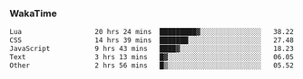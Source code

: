 ### WakaTime

<!--START_SECTION:waka-->

```txt
Lua                  20 hrs 24 mins  █████████▓░░░░░░░░░░░░░░░   38.22 %
CSS                  14 hrs 39 mins  ███████░░░░░░░░░░░░░░░░░░   27.48 %
JavaScript           9 hrs 43 mins   ████▓░░░░░░░░░░░░░░░░░░░░   18.23 %
Text                 3 hrs 13 mins   █▓░░░░░░░░░░░░░░░░░░░░░░░   06.05 %
Other                2 hrs 56 mins   █▒░░░░░░░░░░░░░░░░░░░░░░░   05.52 %
```

<!--END_SECTION:waka-->
